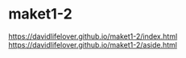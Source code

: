 # maket1-2
  https://davidlifelover.github.io/maket1-2/index.html
  https://davidlifelover.github.io/maket1-2/aside.html
